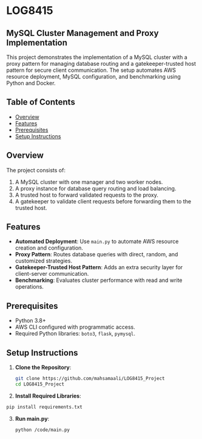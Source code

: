 # LOG8415

## MySQL Cluster Management and Proxy Implementation

This project demonstrates the implementation of a MySQL cluster with a proxy pattern for managing database routing and a gatekeeper-trusted host pattern for secure client communication. The setup automates AWS resource deployment, MySQL configuration, and benchmarking using Python and Docker.

## Table of Contents
- [Overview](#overview)
- [Features](#features)
- [Prerequisites](#prerequisites)
- [Setup Instructions](#setup-instructions)



## Overview
The project consists of:
1. A MySQL cluster with one manager and two worker nodes.
2. A proxy instance for database query routing and load balancing.
3. A trusted host to forward validated requests to the proxy.
4. A gatekeeper to validate client requests before forwarding them to the trusted host.

## Features
- **Automated Deployment**: Use `main.py` to automate AWS resource creation and configuration.
- **Proxy Pattern**: Routes database queries with direct, random, and customized strategies.
- **Gatekeeper-Trusted Host Pattern**: Adds an extra security layer for client-server communication.
- **Benchmarking**: Evaluates cluster performance with read and write operations.

## Prerequisites
- Python 3.8+
- AWS CLI configured with programmatic access.
- Required Python libraries: `boto3`, `flask`, `pymysql`.

## Setup Instructions

1. **Clone the Repository**:
   ```bash
   git clone https://github.com/mahsamaali/LOG8415_Project
   cd LOG8415_Project
2. **Install Required Libraries**:
  ```bash
pip install requirements.txt
 ```
3. **Run main.py**:
    ```bash
    python /code/main.py
    ```
   
